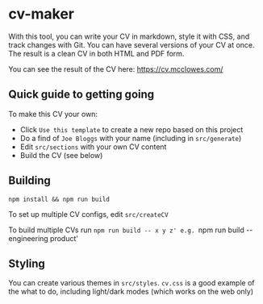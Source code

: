 # cv-maker

With this tool, you can write your CV in markdown, style it with CSS, and track changes with Git. You can have several versions of your CV at once. The result is a clean CV in both HTML and PDF form.

You can see the result of the CV here: https://cv.mcclowes.com/

## Quick guide to getting going

To make this CV your own:
- Click `Use this template` to create a new repo based on this project
- Do a find of `Joe Bloggs` with your name (including in `src/generate`)
- Edit `src/sections` with your own CV content
- Build the CV (see below)

## Building

`npm install && npm run build`

To set up multiple CV configs, edit `src/createCV`

To build multiple CVs run `npm run build -- x y z'
e.g. `npm run build -- engineering product'

## Styling

You can create various themes in `src/styles`. `cv.css` is a good example of the what to do, including light/dark modes (which works on the web only)
